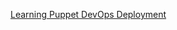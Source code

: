 
[Learning Puppet DevOps Deployment](https://linuxacademy.com/devops/training/course/name/learning-puppet)



